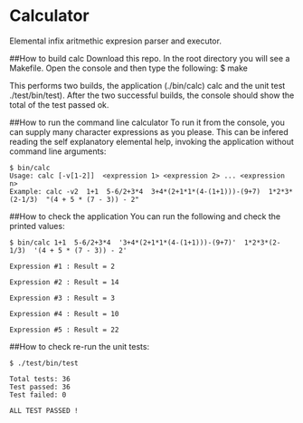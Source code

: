 # Calculator
Elemental infix aritmethic expresion parser and executor.

##How to build calc
Download this repo. In the root directory you will see a Makefile. Open the console and then type the following:
$ make

This performs two builds, the application (./bin/calc) calc and the unit test ./test/bin/test). After the two successful builds, the console should show the total of the test passed ok.

##How to run the command line calculator
To run it from the console, you can supply many character expressions as you please. This can be infered reading the self explanatory elemental help, invoking the application without command line arguments:
```
$ bin/calc
Usage: calc [-v[1-2]]  <expression 1> <expression 2> ... <expression n>
Example: calc -v2  1+1  5-6/2+3*4  3+4*(2+1*1*(4-(1+1)))-(9+7)  1*2*3*(2-1/3)  "(4 + 5 * (7 - 3)) - 2"
```
##How to check the application
You can run the following and check the printed values:
```
$ bin/calc 1+1  5-6/2+3*4  '3+4*(2+1*1*(4-(1+1)))-(9+7)'  1*2*3*(2-1/3)  '(4 + 5 * (7 - 3)) - 2'

Expression #1 : Result = 2

Expression #2 : Result = 14

Expression #3 : Result = 3

Expression #4 : Result = 10

Expression #5 : Result = 22
```
##How to check re-run the unit tests:
```
$ ./test/bin/test

Total tests: 36
Test passed: 36
Test failed: 0

ALL TEST PASSED !
```

